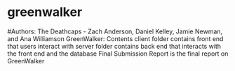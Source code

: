 # greenwalker
#Authors: The Deathcaps - Zach Anderson, Daniel Kelley, Jamie Newman, and Ana Williamson
GreenWalker: Contents
client folder contains front end that users interact with
server folder contains back end that interacts with the front end and the database
Final Submission Report is the final report on GreenWalker
